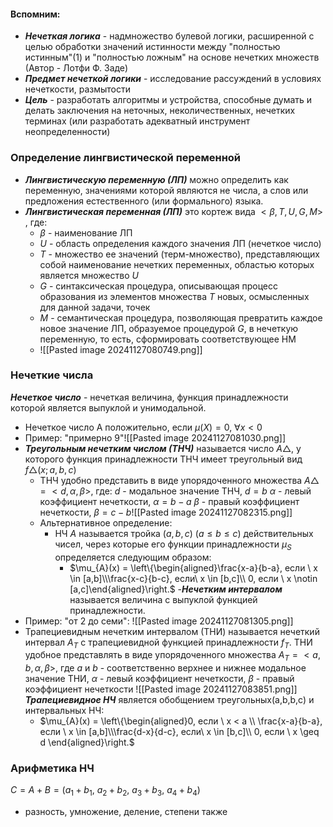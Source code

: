 #### Вспомним:
- ***Нечеткая логика*** - надмножество булевой логики, расширенной с целью обработки значений истинности между "полностью истинным"(1) и "полностью ложным" на основе нечетких множеств (Автор - Лотфи Ф. Заде)
- ***Предмет нечеткой логики*** - исследование рассуждений в условиях нечеткости, размытости
- ***Цель*** - разработать алгоритмы и устройства, способные думать и делать заключения на неточных, неколичественных, нечетких терминах (или разработать адекватный инструмент неопределенности)
### Определение лингвистической переменной
- ***Лингвистическую переменную (ЛП)*** можно определить как переменную, значениями которой являются не числа, а слов или предложения естественного (или формального) языка.
- ***Лингвистическая переменная (ЛП)*** это кортеж вида  $<\beta,T,U,G,M>$ , где:
	- $\beta$ - наименование ЛП
	- $U$ - область определения каждого значения ЛП (нечеткое число)
	- $T$ - множество ее значений (терм-множество), представляющих собой наименование нечетких переменных, областью которых является множество $U$
	- $G$ - синтаксическая процедура, описывающая процесс образования из элементов множества $T$ новых, осмысленных для данной задачи, точек
	- $M$ - семантическая процедура, позволяющая превратить каждое новое значение ЛП, образуемое процедурой $G$, в нечеткую переменную, то есть, сформировать соответствующее НМ 
	- ![[Pasted image 20241127080749.png]]
### Нечеткие числа
***Нечеткое число*** - нечеткая величина, функция принадлежности которой является выпуклой и унимодальной. 
- Нечеткое число A положительно, если $\mu(X)=0 , \ \forall x<0$
- Пример: "примерно 9"![[Pasted image 20241127081030.png]]
- ***Треугольным нечетким числом (ТНЧ)*** называется число $A \triangle$, у которого функция принадлежности ТНЧ имеет треугольный вид $f\triangle(x;a,b,c)$
	- ТНЧ удобно представить в виде упорядоченного множества $A \triangle = <d,\alpha,\beta>$, где:
		  $d$ - модальное значение ТНЧ, $d = b$
		  $\alpha$ - левый коэффициент нечеткости, $\alpha = b-a$
		  $\beta$ - правый коэффициент нечеткости, $\beta = c-b$![[Pasted image 20241127082315.png]]
	- Альтернативное определение:
		- НЧ $A$ называется тройка $(a,b,c)  \  (a\leq b \leq c)$ действительных чисел, через которые его функции принадлежности $\mu_{S}$ определяется следующим образом:
			- $\mu_{A}(x) = \left\{\begin{aligned}\frac{x-a}{b-a}, если \ x \in [a,b]\\\frac{x-c}{b-c}, если\  x \in [b,c]\\ 0, если \ x \notin [a,c]\end{aligned}\right.$
-***Нечетким интервалом*** называется величина с выпуклой функцией принадлежности.
- Пример: "от 2 до семи":
	  ![[Pasted image 20241127081305.png]]
 - Трапециевидным нечетким интервалом (ТНИ) называется нечеткий интервал $A_{T}$ с трапециевидной функцией принадлежности $f_{T}$. ТНИ удобное представлять в виде упорядоченного множества $A_{T} = <a,b,\alpha, \beta >$, где $a$ и $b$  - соответственно верхнее и нижнее модальное значение ТНИ, $\alpha$ - левый коэффициент нечеткости, $\beta$ - правый коэффициент нечеткости
	    ![[Pasted image 20241127083851.png]]
***Трапециевидное НЧ*** является обобщением треугольных(a,b,b,c) и интервальных НЧ:
	- $\mu_{A}(x) = \left\{\begin{aligned}0, если \ x < a \\ \frac{x-a}{b-a}, если \ x \in [a,b]\\\frac{d-x}{d-c}, если\  x \in [b,c]\\ 0, если \ x \geq d \end{aligned}\right.$
### Арифметика НЧ
$C = A+B = (a_{1}+b_{1}, \ a_{2}+b_{2}, \ a_{3}+b_{3}, \ a_{4}+b_{4})$
- разность, умножение, деление, степени также

